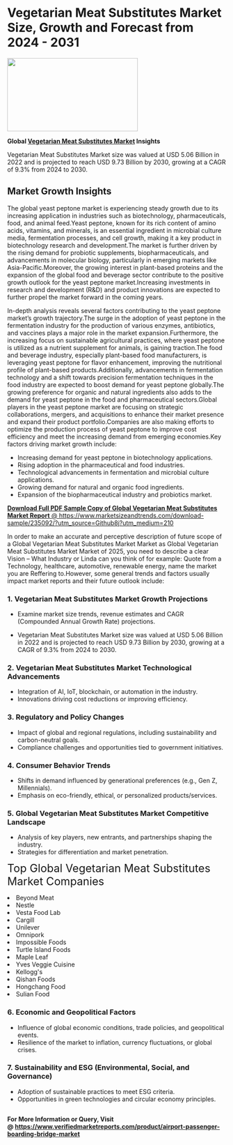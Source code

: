 <H1>Vegetarian Meat Substitutes Market Size, Growth and Forecast from 2024 - 2031</H1><img class="aligncenter size-medium wp-image-584254" src="https://thirdeyenews.in/wp-content/uploads/2024/09/Global-Market-Research-300x168.jpeg" alt="" width="300" height="168" /><p><strong>Global&nbsp;<a href="https://www.marketsizeandtrends.com/download-sample/235092/?utm_source=Github8j?utm_medium=210">Vegetarian Meat Substitutes Market</a> Insights</strong></p><p>Vegetarian Meat Substitutes Market size was valued at USD 5.06 Billion in 2022 and is projected to reach USD 9.73 Billion by 2030, growing at a CAGR of 9.3% from 2024 to 2030.</p><p><h2>Market Growth Insights</h2> <p>The global yeast peptone market is experiencing steady growth due to its increasing application in industries such as biotechnology, pharmaceuticals, food, and animal feed.Yeast peptone, known for its rich content of amino acids, vitamins, and minerals, is an essential ingredient in microbial culture media, fermentation processes, and cell growth, making it a key product in biotechnology research and development.The market is further driven by the rising demand for probiotic supplements, biopharmaceuticals, and advancements in molecular biology, particularly in emerging markets like Asia-Pacific.Moreover, the growing interest in plant-based proteins and the expansion of the global food and beverage sector contribute to the positive growth outlook for the yeast peptone market.Increasing investments in research and development (R&D) and product innovations are expected to further propel the market forward in the coming years.</p> <p><a href="#"></a></p> <p>In-depth analysis reveals several factors contributing to the yeast peptone market’s growth trajectory.The surge in the adoption of yeast peptone in the fermentation industry for the production of various enzymes, antibiotics, and vaccines plays a major role in the market expansion.Furthermore, the increasing focus on sustainable agricultural practices, where yeast peptone is utilized as a nutrient supplement for animals, is gaining traction.The food and beverage industry, especially plant-based food manufacturers, is leveraging yeast peptone for flavor enhancement, improving the nutritional profile of plant-based products.Additionally, advancements in fermentation technology and a shift towards precision fermentation techniques in the food industry are expected to boost demand for yeast peptone globally.The growing preference for organic and natural ingredients also adds to the demand for yeast peptone in the food and pharmaceutical sectors.Global players in the yeast peptone market are focusing on strategic collaborations, mergers, and acquisitions to enhance their market presence and expand their product portfolio.Companies are also making efforts to optimize the production process of yeast peptone to improve cost efficiency and meet the increasing demand from emerging economies.Key factors driving market growth include: <ul> <li>Increasing demand for yeast peptone in biotechnology applications.</li> <li>Rising adoption in the pharmaceutical and food industries.</li> <li>Technological advancements in fermentation and microbial culture applications.</li> <li>Growing demand for natural and organic food ingredients.</li> <li>Expansion of the biopharmaceutical industry and probiotics market.</li> </ul> <p><a href="#"></p><p><span class=""><strong>Download Full PDF Sample Copy of Global Vegetarian Meat Substitutes Market Report</strong> @ <a href="https://www.marketsizeandtrends.com/download-sample/235092/?utm_source=Github8j?utm_medium=210" target="_blank">https://www.marketsizeandtrends.com/download-sample/235092/?utm_source=Github8j?utm_medium=210</a></span></p><p>In order to make an accurate and perceptive description of future scope of a Global&nbsp;Vegetarian Meat Substitutes Market Market as Global&nbsp;Vegetarian Meat Substitutes Market Market of 2025, you need to describe a clear Vision &ndash; What Industry or Linda can you think of for example: Quote from a Technology, healthcare, automotive, renewable energy, name the market you are Reffering to.However, some general trends and factors usually impact market reports and their future outlook include:</p><h3>1.&nbsp;<strong>Vegetarian Meat Substitutes Market Growth Projections</strong></h3><ul><li>Examine market size trends, revenue estimates and CAGR (Compounded Annual Growth Rate) projections.</li><li><p>Vegetarian Meat Substitutes Market size was valued at USD 5.06 Billion in 2022 and is projected to reach USD 9.73 Billion by 2030, growing at a CAGR of 9.3% from 2024 to 2030.</p></li></ul><h3>2.&nbsp;<strong>Vegetarian Meat Substitutes Market Technological Advancements</strong></h3><ul><li>Integration of AI, IoT, blockchain, or automation in the industry.</li><li>Innovations driving cost reductions or improving efficiency.</li></ul><h3>3.&nbsp;<strong>Regulatory and Policy Changes</strong></h3><ul><li>Impact of global and regional regulations, including sustainability and carbon-neutral goals.</li><li>Compliance challenges and opportunities tied to government initiatives.</li></ul><h3>4.&nbsp;<strong>Consumer Behavior Trends</strong></h3><ul><li>Shifts in demand influenced by generational preferences (e.g., Gen Z, Millennials).</li><li>Emphasis on eco-friendly, ethical, or personalized products/services.</li></ul><h3>5.&nbsp;<strong>Global Vegetarian Meat Substitutes Market Competitive Landscape</strong></h3><ul><li>Analysis of key players, new entrants, and partnerships shaping the industry.</li><li>Strategies for differentiation and market penetration.</li></ul><p data-pm-slice="1 1 []"><span style="color: inherit; font-family: inherit; font-size: 25px;">Top Global Vegetarian Meat Substitutes Market Companies</span></p><div class="" data-test-id=""><p><li>Beyond Meat</li><li> Nestle</li><li> Vesta Food Lab</li><li> Cargill</li><li> Unilever</li><li> Omnipork</li><li> Impossible Foods</li><li> Turtle Island Foods</li><li> Maple Leaf</li><li> Yves Veggie Cuisine</li><li> Kellogg's</li><li> Qishan Foods</li><li> Hongchang Food</li><li> Sulian Food</li></p></div><h3>6.&nbsp;<strong>Economic and Geopolitical Factors</strong></h3><ul><li>Influence of global economic conditions, trade policies, and geopolitical events.</li><li>Resilience of the market to inflation, currency fluctuations, or global crises.</li></ul><h3>7.&nbsp;<strong>Sustainability and ESG (Environmental, Social, and Governance)</strong></h3><ul><li>Adoption of sustainable practices to meet ESG criteria.</li><li>Opportunities in green technologies and circular economy principles.</li></ul><h2><strong style="font-size: 14px;">For More Information or Query, Visit @&nbsp;</strong><a style="background-color: #ffffff; font-size: 14px;" href="https://www.marketsizeandtrends.com/report/vegetarian-meat-substitutes-market/" target="_blank">https://www.verifiedmarketreports.com/product/airport-passenger-boarding-bridge-market</a></h2>